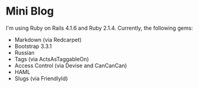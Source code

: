 # Mini Blog

I'm using Ruby on Rails 4.1.6 and Ruby 2.1.4. Currently, the following gems:

* Markdown (via Redcarpet)
* Bootstrap 3.3.1
* Russian
* Tags (via ActsAsTaggableOn)
* Access Control (via Devise and CanCanCan)
* HAML
* Slugs (via FriendlyId)
